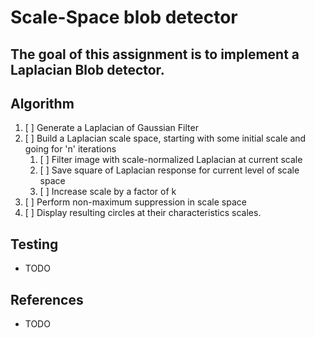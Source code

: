 # Scale-Space blob detector

## The goal of this assignment is to implement a Laplacian Blob detector. 

## Algorithm
1. [ ] Generate a Laplacian of Gaussian Filter
2. [ ] Build a Laplacian scale space, starting with some initial scale and going for 'n' iterations
    1. [ ] Filter image with scale-normalized Laplacian at current scale
    2. [ ] Save square of Laplacian response for current level of scale space
    3. [ ] Increase scale by a factor of k
3. [ ] Perform non-maximum suppression in scale space
4. [ ] Display resulting circles at their characteristics scales.

## Testing
- TODO

## References
- TODO
